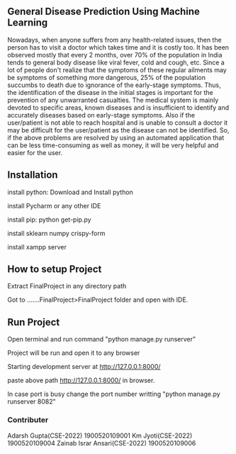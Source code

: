 ## General Disease Prediction Using Machine Learning


Nowadays, when anyone suffers from any health-related issues, then the person has to visit a
doctor which takes time and it is costly too. It has been observed mostly that every 2 months,
over 70% of the population in India tends to general body disease like viral fever, cold and
cough, etc. Since a lot of people don't realize that the symptoms of these regular ailments
may be symptoms of something more dangerous, 25% of the population succumbs to death
due to ignorance of the early-stage symptoms. Thus, the identification of the disease in the
initial stages is important for the prevention of any unwarranted casualties. The medical
system is mainly devoted to specific areas, known diseases and is insufficient to identify and
accurately diseases based on early-stage symptoms. Also if the user/patient is not able to
reach hospital and is unable to consult a doctor it may be difficult for the user/patient as the
disease can not be identified. So, if the above problems are resolved by using an automated
application that can be less time-consuming as well as money, it will be very helpful and
easier for the user.

## Installation

install python: Download and Install python

install Pycharm or any other IDE

install pip: python get-pip.py

install sklearn numpy crispy-form

install xampp server

## How to setup Project
Extract FinalProject in any directory path

Got to .......FinalProject>FinalProject folder and open with IDE.


## Run Project
Open terminal and run command   "python manage.py runserver"

Project will be run and open it to any browser 

Starting development server at http://127.0.0.1:8000/

paste above path http://127.0.0.1:8000/ in browser.

In case port is busy change the port number writting "python manage.py runserver 8082"

### Contributer
Adarsh Gupta(CSE-2022) 1900520109001
Km Jyoti(CSE-2022) 1900520109004
Zainab Israr Ansari(CSE-2022) 1900520109006

